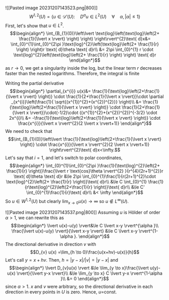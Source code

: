 

![[Pasted image 20231207143523.png|800]]
$$W^{1,2}(U)=\{u \in \mathcal{D}'(U): \quad D^{\alpha }u\in L^{2}(U)\quad\forall\quad \alpha ,\lvert \alpha  \rvert \le1 \}$$
First, let's show that $u \in L^{2}$.
$$\begin{align*}
\int_{B_{1}(0)}\left\lvert \text{log}\left(\text{log}\left(2+ \frac{1}{\lvert x \rvert} \right) \right) \right\rvert^{2}\text{ d}x&= \int_{0}^{1}\int_{0}^{2\pi }\text{log}^{2}\left(\text{log}\left(2+ \frac{1}{r} \right) \right)r \text{ d}\theta \text{ d}r\\
&= 2\pi \int_{0}^{1} r \cdot \text{log}^{2}\left(\text{log}\left(2+ \frac{1}{r} \right) \right) \text{ d}r
\end{align*}$$
as $r\to 0$, we get a singularity inside the log, but the linear term $r$ decreases faster than the nested logarithms. Therefore, the integral is finite


Writing the partial derivative
$$\begin{align*}
\partial_{x^{i}} u(x)&= \frac{1}{\text{log}\left(2+\frac{1}{\lvert x \rvert} \right)} \cdot \frac{1}{2+\frac{1}{\lvert x \rvert}}\cdot \partial _{x^{i}}\left(\frac{1}{ \sqrt{(x^{1})^{2}+(x^{2})^{2}}} \right)\\
&= \frac{1}{\text{log}\left(2+\frac{1}{\lvert x \rvert} \right)} \cdot \frac{1}{2+\frac{1}{\lvert x \rvert}}\cdot(-1/2)\cdot ((x^{1})^{2}+(x^{2})^{2})^{-3/2} \cdot 2x^{i}\\
&= -\frac{1}{\text{log}\left(2+\frac{1}{\lvert x \rvert} \right)} \cdot \frac{x^{i}}{\lvert x \rvert^{2}(2 \lvert x \rvert+1)}
\end{align*}$$
We need to check that
$$\int_{B_{1}(0)}\left\lvert \frac{1}{\text{log}\left(2+\frac{1}{\lvert x \rvert} \right)} \cdot \frac{x^{i}}{\lvert x \rvert^{2}(2 \lvert x \rvert+1)} \right\rvert^{2}\text{ d}x<\infty.$$
Let's say that $i=1$, and let's switch to polar coordinates,
$$\begin{align*}
\int_{0}^{1}\int_{0}^{2\pi }\frac{1}{\text{log}^{2}\left(2+ \frac{1}{r} \right)}\frac{\lvert r \text{cos}\theta \rvert^{2} }{r^{4}(2r+1)^{2}}r \text{ d}\theta \text{ d}r &\le 2\pi \int_{0}^{1}\frac{1}{r(2r+1)^{2}\cdot \text{log}^{2}\left(2+ \frac{1}{r} \right)}\text{ d}r\\
	&\le C \int_{0}^{1} \frac{1}{r\text{log}^{2}\left(2+\frac{1}{r} \right)}\text{ d}r\\
	&\le C' \int_{0}^{1}\frac{1}{r}\text{ d}r\\
&< \infty
\end{align*}$$
So $u \in  W^{1,2}(U)$ but clearly $\lim_{x \to 0}u(x)\to \infty$ so $u \notin L^{\infty}(U)$. 

<div style="page-break-after: always;"></div>

![[Pasted image 20231207143537.png|800]]
Assuming $u$ is Hölder of order $\alpha >1$, we can rewrite this as
$$\begin{align*}
\lvert u(x)-u(y) \rvert&\le  C \lvert x-y \rvert^{\alpha }\\
\frac{\lvert u(x)-u(y) \rvert}{\lvert x-y \rvert} &\le C \lvert x-y \rvert^{1-\alpha }.
\end{align*}$$
The directional derivative in direction $v$ with 
$$D_{v} u(x) =\lim_{h \to 0}\frac{u(x+hv)-u(x)}{h}$$
Let's call $y=x+hv$. Then, $h=\lvert y-x \rvert/\lvert v \rvert=\lvert y-x \rvert$ and
$$\begin{align*}
\lvert D_{v}u(x) \rvert &\le \lim_{y \to x}\frac{\lvert u(y)-u(x) \rvert}{\lvert y-x \rvert}\\
&\le \lim_{y \to x} C \lvert y-x \rvert^{1-\alpha }\\
&= 0
\end{align*}$$
since $\alpha > 1$. $x$ and $v$ were arbitrary, so the directional derivative in each direction in every points in $U$ is zero. Hence, $u=$const.